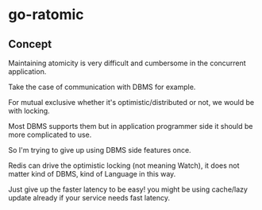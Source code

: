 # go-ratomic

## Concept

Maintaining atomicity is very difficult and cumbersome in the concurrent application.

Take the case of communication with DBMS for example.

For mutual exclusive whether it's optimistic/distributed or not, we would be with locking.

Most DBMS supports them but in application programmer side it should be more complicated to use.

So I'm trying to give up using DBMS side features once.

Redis can drive the optimistic locking (not meaning Watch), it does not matter kind of DBMS, kind of Language in this way.

Just give up the faster latency to be easy! you might be using cache/lazy update already if your service needs fast latency.

